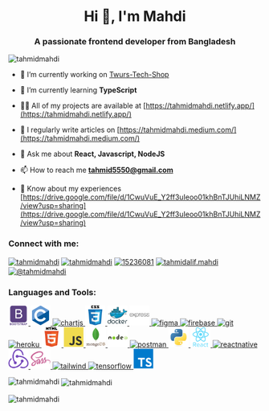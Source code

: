  <img align="right" width="500px" src="https://cdn.dribbble.com/users/2571505/screenshots/14197653/media/324034b1707825a543f520a98d30fdf2.gif" alt="" srcset=""> 

<h1 align="center">Hi 👋, I'm Mahdi</h1>
<h3 align="center">A passionate frontend developer from Bangladesh</h3>

<p align="left"> <img src="https://komarev.com/ghpvc/?username=tahmidmahdi&label=Profile%20views&color=0e75b6&style=flat" alt="tahmidmahdi" /> </p>

- 🔭 I’m currently working on [Twurs-Tech-Shop](http://twurs-tech-shop.netlify.app/)

- 🌱 I’m currently learning **TypeScript**

- 👨‍💻 All of my projects are available at [https://tahmidmahdi.netlify.app/](https://tahmidmahdi.netlify.app/)

- 📝 I regularly write articles on [https://tahmidmahdi.medium.com/](https://tahmidmahdi.medium.com/)

- 💬 Ask me about **React, Javascript, NodeJS**

- 📫 How to reach me **tahmid5550@gmail.com**

- 📄 Know about my experiences [https://drive.google.com/file/d/1CwuVuE_Y2ff3uIeoo01khBnTJUhiLNMZ/view?usp=sharing](https://drive.google.com/file/d/1CwuVuE_Y2ff3uIeoo01khBnTJUhiLNMZ/view?usp=sharing)

<h3 align="left">Connect with me:</h3>
<p align="left">
<a href="https://dev.to/tahmidmahdi" target="blank"><img align="center" src="https://cdn.jsdelivr.net/npm/simple-icons@3.0.1/icons/dev-dot-to.svg" alt="tahmidmahdi" height="30" width="40" /></a>
<a href="https://linkedin.com/in/tahmidmahdi" target="blank"><img align="center" src="https://raw.githubusercontent.com/rahuldkjain/github-profile-readme-generator/master/src/images/icons/Social/linked-in-alt.svg" alt="tahmidmahdi" height="30" width="40" /></a>
<a href="https://stackoverflow.com/users/15236081" target="blank"><img align="center" src="https://raw.githubusercontent.com/rahuldkjain/github-profile-readme-generator/master/src/images/icons/Social/stack-overflow.svg" alt="15236081" height="30" width="40" /></a>
<a href="https://fb.com/tahmidalif.mahdi" target="blank"><img align="center" src="https://raw.githubusercontent.com/rahuldkjain/github-profile-readme-generator/master/src/images/icons/Social/facebook.svg" alt="tahmidalif.mahdi" height="30" width="40" /></a>
<a href="https://medium.com/@tahmidmahdi" target="blank"><img align="center" src="https://raw.githubusercontent.com/rahuldkjain/github-profile-readme-generator/master/src/images/icons/Social/medium.svg" alt="@tahmidmahdi" height="30" width="40" /></a>
</p>

<h3 align="left">Languages and Tools:</h3>
<p align="left"> <a href="https://getbootstrap.com" target="_blank"> <img src="https://raw.githubusercontent.com/devicons/devicon/master/icons/bootstrap/bootstrap-plain-wordmark.svg" alt="bootstrap" width="40" height="40"/> </a> <a href="https://www.cprogramming.com/" target="_blank"> <img src="https://raw.githubusercontent.com/devicons/devicon/master/icons/c/c-original.svg" alt="c" width="40" height="40"/> </a> <a href="https://www.chartjs.org" target="_blank"> <img src="https://www.chartjs.org/media/logo-title.svg" alt="chartjs" width="40" height="40"/> </a> <a href="https://www.w3schools.com/css/" target="_blank"> <img src="https://raw.githubusercontent.com/devicons/devicon/master/icons/css3/css3-original-wordmark.svg" alt="css3" width="40" height="40"/> </a> <a href="https://www.docker.com/" target="_blank"> <img src="https://raw.githubusercontent.com/devicons/devicon/master/icons/docker/docker-original-wordmark.svg" alt="docker" width="40" height="40"/> </a> <a href="https://expressjs.com" target="_blank"> <img src="https://raw.githubusercontent.com/devicons/devicon/master/icons/express/express-original-wordmark.svg" alt="express" width="40" height="40"/> </a> <a href="https://www.figma.com/" target="_blank"> <img src="https://www.vectorlogo.zone/logos/figma/figma-icon.svg" alt="figma" width="40" height="40"/> </a> <a href="https://firebase.google.com/" target="_blank"> <img src="https://www.vectorlogo.zone/logos/firebase/firebase-icon.svg" alt="firebase" width="40" height="40"/> </a> <a href="https://git-scm.com/" target="_blank"> <img src="https://www.vectorlogo.zone/logos/git-scm/git-scm-icon.svg" alt="git" width="40" height="40"/> </a> <a href="https://heroku.com" target="_blank"> <img src="https://www.vectorlogo.zone/logos/heroku/heroku-icon.svg" alt="heroku" width="40" height="40"/> </a> <a href="https://www.w3.org/html/" target="_blank"> <img src="https://raw.githubusercontent.com/devicons/devicon/master/icons/html5/html5-original-wordmark.svg" alt="html5" width="40" height="40"/> </a> <a href="https://developer.mozilla.org/en-US/docs/Web/JavaScript" target="_blank"> <img src="https://raw.githubusercontent.com/devicons/devicon/master/icons/javascript/javascript-original.svg" alt="javascript" width="40" height="40"/> </a> <a href="https://www.mongodb.com/" target="_blank"> <img src="https://raw.githubusercontent.com/devicons/devicon/master/icons/mongodb/mongodb-original-wordmark.svg" alt="mongodb" width="40" height="40"/> </a> <a href="https://nodejs.org" target="_blank"> <img src="https://raw.githubusercontent.com/devicons/devicon/master/icons/nodejs/nodejs-original-wordmark.svg" alt="nodejs" width="40" height="40"/> </a> <a href="https://postman.com" target="_blank"> <img src="https://www.vectorlogo.zone/logos/getpostman/getpostman-icon.svg" alt="postman" width="40" height="40"/> </a> <a href="https://www.python.org" target="_blank"> <img src="https://raw.githubusercontent.com/devicons/devicon/master/icons/python/python-original.svg" alt="python" width="40" height="40"/> </a> <a href="https://reactjs.org/" target="_blank"> <img src="https://raw.githubusercontent.com/devicons/devicon/master/icons/react/react-original-wordmark.svg" alt="react" width="40" height="40"/> </a> <a href="https://reactnative.dev/" target="_blank"> <img src="https://reactnative.dev/img/header_logo.svg" alt="reactnative" width="40" height="40"/> </a> <a href="https://redux.js.org" target="_blank"> <img src="https://raw.githubusercontent.com/devicons/devicon/master/icons/redux/redux-original.svg" alt="redux" width="40" height="40"/> </a> <a href="https://sass-lang.com" target="_blank"> <img src="https://raw.githubusercontent.com/devicons/devicon/master/icons/sass/sass-original.svg" alt="sass" width="40" height="40"/> </a> <a href="https://tailwindcss.com/" target="_blank"> <img src="https://www.vectorlogo.zone/logos/tailwindcss/tailwindcss-icon.svg" alt="tailwind" width="40" height="40"/> </a> <a href="https://www.tensorflow.org" target="_blank"> <img src="https://www.vectorlogo.zone/logos/tensorflow/tensorflow-icon.svg" alt="tensorflow" width="40" height="40"/> </a> <a href="https://www.typescriptlang.org/" target="_blank"> <img src="https://raw.githubusercontent.com/devicons/devicon/master/icons/typescript/typescript-original.svg" alt="typescript" width="40" height="40"/> </a> </p>

<p><img align="left" src="https://github-readme-stats.vercel.app/api/top-langs?username=tahmidmahdi&show_icons=true&locale=en&layout=compact" alt="tahmidmahdi" /></p>

<p>&nbsp;<img align="center" src="https://github-readme-stats.vercel.app/api?username=tahmidmahdi&show_icons=true&locale=en" alt="tahmidmahdi" /></p>

<p><img align="center" src="https://github-readme-streak-stats.herokuapp.com/?user=tahmidmahdi&" alt="tahmidmahdi" /></p>

